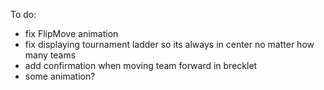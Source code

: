 To do: 
- fix FlipMove animation
- fix displaying tournament ladder so its always in center no matter how many teams
- add confirmation when moving team forward in brecklet
- some animation?